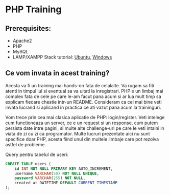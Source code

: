 # PHP Training

## Prerequisites:

- Apache2
- PHP
- MySQL
- LAMP/XAMPP Stack tutorial: [Ubuntu](https://phoenixnap.com/kb/how-to-install-lamp-stack-on-ubuntu), [Windows](https://www.apachefriends.org/download.html)

## Ce vom invata in acest training?

Acesta va fi un training mai hands-on fata de celalalte. Va rugam sa fiti atenti in timpul lui si eventual sa va uitati la inregistrari. PHP e un limbaj mai complex fata de cele pe care le-am facut pana acum si ar lua mult timp sa explicam fiecare chestie intr-un README. Consideram ca cel mai bine veti invata lucrand si aplicand in practica ce ati vazut pana acum la traininguri.

Vom trece prin cea mai clasica aplicatie de PHP: login/register. Veti intelege cum functioneaza un server, ce e un request si un response, cum putem persista date intre pagini, si multe alte challenge-uri pe care le veti intalni in viata de zi cu zi ca programator. Multe lucruri prezentate aici nu sunt specifice doar PHP, acesta fiind unul din multele limbaje care pot rezolva astfel de probleme.

Query pentru tabelul de useri:
```sql
CREATE TABLE users (
    id INT NOT NULL PRIMARY KEY AUTO_INCREMENT,
    username VARCHAR(50) NOT NULL UNIQUE,
    password VARCHAR(255) NOT NULL,
    created_at DATETIME DEFAULT CURRENT_TIMESTAMP
);
```